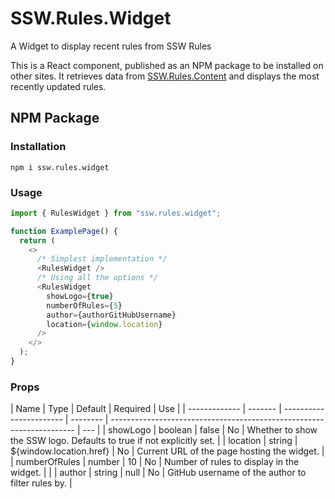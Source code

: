 # SSW.Rules.Widget

A Widget to display recent rules from SSW Rules

This is a React component, published as an NPM package to be installed on other sites. It retrieves data from [SSW.Rules.Content](https://www.github.com/SSWConsulting/SSW.Rules.Content) and displays the most recently updated rules.

## NPM Package

### Installation

```console
npm i ssw.rules.widget
```

### Usage

```javascript
import { RulesWidget } from "ssw.rules.widget";

function ExamplePage() {
  return (
    <>
      /* Simplest implementation */
      <RulesWidget />
      /* Using all the options */
      <RulesWidget
        showLogo={true}
        numberOfRules={5}
        author={authorGitHubUsername}
        location={window.location}
      />
    </>
  );
}
```

### Props

| Name          | Type    | Default                 | Required | Use                                                                   |
| ------------- | ------- | ----------------------- | -------- | --------------------------------------------------------------------- | --- |
| showLogo      | boolean | false                   | No       | Whether to show the SSW logo. Defaults to true if not explicitly set. |
| location      | string  | ${window.location.href} | No       | Current URL of the page hosting the widget.                           |
| numberOfRules | number  | 10                      | No       | Number of rules to display in the widget.                             |     |
| author        | string  | null                    | No       | GitHub username of the author to filter rules by.                     |

